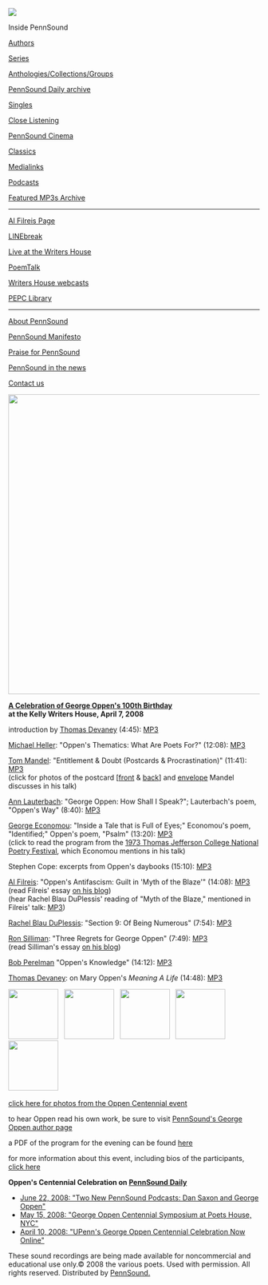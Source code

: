 ![](PennSound_flat.gif)

  

  
  

Inside PennSound

[Authors](authors.php)

[Series](series.php)

[Anthologies/Collections/Groups](anthologies.php)

[PennSound Daily archive](http://writing.upenn.edu/pennsound/daily)

[Singles](http://writing.upenn.edu/pennsound/singles)

[Close Listening](Close-Listening.php)

[PennSound Cinema](video.php)

[Classics](classics.php)

[Medialinks](http://writing.upenn.edu/wh/multimedia/medialinks/index.php)

[Podcasts](http://writing.upenn.edu/pennsound/podcasts.php)

[Featured MP3s Archive](featured-resources-archive.php)

------------------------------------------------------------------------

[Al Filreis Page](Filreis.html)

[LINEbreak](LINEbreak.html)

[Live at the Writers House](http://writing.upenn.edu/%7Ewh/involved/series/live/)

[PoemTalk](http://jacket2.org/content/poem-talk)

[Writers House webcasts](http://writing.upenn.edu/%7Ewh/webcasts/)

[PEPC
Library](http://writing.upenn.edu/pepc/contents.html)

------------------------------------------------------------------------

[About PennSound](http://writing.upenn.edu/pennsound/about.php)

[PennSound Manifesto](http://writing.upenn.edu/pennsound/manifesto.php)

<span class="quoted1">[Praise for PennSound](http://writing.upenn.edu/pennsound/praise.php)</span>

[PennSound in the news](http://writing.upenn.edu/pennsound/news)

[Contact us](mailto:pennsound@writing.upenn.edu)

  
  
<img src="http://writing.upenn.edu/wh/calendar/images/0408/web-oppen3.jpg" width="600" />  
  
  
**[A Celebration of George
Oppen's 100th
Birthday](http://writing.upenn.edu/wh/calendar/0408.html#7)  
at the Kelly Writers House, April 7, 2008**  
  
  
introduction by [Thomas Devaney](Devaney.html) (4:45):
[MP3](http://media.sas.upenn.edu/pennsound/groups/Oppen-Centennial-KWH/George-Oppen-Centennial_01_Tom-Devaney_KWH_UPenn_04-07-08.mp3)  
  
[Michael Heller](Heller.html): "Oppen's Thematics: What Are Poets For?" (12:08):
[MP3](http://media.sas.upenn.edu/pennsound/groups/Oppen-Centennial-KWH/George-Oppen-Centennial_02_Michael-Heller_KWH_UPenn_04-07-08.mp3)  
  
[Tom Mandel](Mandel.html): "Entitlement & Doubt (Postcards & Procrastination)" (11:41):
[MP3](http://media.sas.upenn.edu/pennsound/groups/Oppen-Centennial-KWH/George-Oppen-Centennial_03_Tom-Mandel_KWH_UPenn_04-07-08.mp3)  
(click for photos of the postcard \[[front](http://media.sas.upenn.edu/pennsound/misc/Images/Oppen-Postcard-Front.jpg) & [back](http://media.sas.upenn.edu/pennsound/misc/Images/Oppen-Postcard-Back.jpg)\] and [envelope](http://media.sas.upenn.edu/pennsound/misc/Images/Oppen-Postcard-Envelope.jpg) Mandel discusses in his
talk)  
  
[Ann Lauterbach](Lauterbach.html): "George Oppen: How Shall I Speak?"; Lauterbach's poem, "Oppen's Way" (8:40):
[MP3](http://media.sas.upenn.edu/pennsound/groups/Oppen-Centennial-KWH/George-Oppen-Centennial_04_Ann-Lauterbach_KWH_UPenn_04-07-08.mp3)  
  
[George Economou](Economou.html): "Inside a Tale that is Full of Eyes;" Economou's poem, "Identified;" Oppen's
poem, "Psalm" (13:20):
[MP3](http://media.sas.upenn.edu/pennsound/groups/Oppen-Centennial-KWH/George-Oppen-Centennial_05_George-Economou_KWH_UPenn_04-07-08.mp3)  
(click to read the program from the [1973
Thomas Jefferson College National Poetry Festival](http://media.sas.upenn.edu/pennsound/misc/Images/Oppen-Centennial/economou-splice.JPG), which Economou
mentions in his talk)  
  
Stephen Cope: excerpts from Oppen's daybooks (15:10):
[MP3](http://media.sas.upenn.edu/pennsound/groups/Oppen-Centennial-KWH/George-Oppen-Centennial_06_Stephen-Cope_KWH_UPenn_04-07-08.mp3)  
  
[Al Filreis](Filreis.html): "Oppen's Antifascism: Guilt in 'Myth of the Blaze'" (14:08):
[MP3](http://media.sas.upenn.edu/pennsound/groups/Oppen-Centennial-KWH/George-Oppen-Centennial_07_Al-Filreis_KWH_UPenn_04-07-08.mp3)  
(read Filreis' essay [on his blog](http://afilreis.blogspot.com/2008/04/oppen-at-100.html))  
(hear Rachel Blau DuPlessis' reading of "Myth of the Blaze," mentioned in Filreis' talk: [MP3](http://media.sas.upenn.edu/pennsound/groups/Millennium/Millennium_18_George-Oppen_Blau-DuPlessis_Myth-of-the-Blaze_UPenn_9-28-98.mp3))  
  
[Rachel Blau DuPlessis](DuPlessis.html): "Section 9: Of Being Numerous" (7:54):
[MP3](http://media.sas.upenn.edu/pennsound/groups/Oppen-Centennial-KWH/George-Oppen-Centennial_08_Rachel-Blau-DuPlessis_KWH_UPenn_04-07-08.mp3)  
  
[Ron Silliman](Silliman.html): "Three Regrets for George Oppen" (7:49):
[MP3](http://media.sas.upenn.edu/pennsound/groups/Oppen-Centennial-KWH/George-Oppen-Centennial_09_Ron-Silliman_KWH_UPenn_04-07-08.mp3)  
(read Silliman's essay [on his
blog](http://ronsilliman.blogspot.com/2008/04/i-was-somewhere-in-vicinity-of-20-to-22.html))  
  
[Bob Perelman](Perelman.html) "Oppen's Knowledge" (14:12):
[MP3](http://media.sas.upenn.edu/pennsound/groups/Oppen-Centennial-KWH/George-Oppen-Centennial_10_Bob-Perelman_KWH_UPenn_04-07-08.mp3)  
  
[Thomas Devaney](Devaney.html): on Mary Oppen's *Meaning A Life* (14:48):
[MP3](http://media.sas.upenn.edu/pennsound/groups/Oppen-Centennial-KWH/George-Oppen-Centennial_11_Tom-Devaney_KWH_UPenn_04-07-08.mp3)  
  
  
  
[<img src="http://media.sas.upenn.edu/pennsound/misc/Images/Oppen-Centennial/Oppen-Thumb-1.jpg" width="100" />](Oppen-Event-Photos.html)  
[<img src="http://media.sas.upenn.edu/pennsound/misc/Images/Oppen-Centennial/Oppen-Thumb-2.jpg" width="100" />](Oppen-Event-Photos.html)  
[<img src="http://media.sas.upenn.edu/pennsound/misc/Images/Oppen-Centennial/Oppen-Thumb-3.jpg" width="100" />](Oppen-Event-Photos.html)  
[<img src="http://media.sas.upenn.edu/pennsound/misc/Images/Oppen-Centennial/Oppen-Thumb-4.jpg" width="100" />](Oppen-Event-Photos.html)  
[<img src="http://media.sas.upenn.edu/pennsound/misc/Images/Oppen-Centennial/Oppen-Thumb-5.jpg" width="100" />](Oppen-Event-Photos.html)    
  
[click here for photos from the Oppen Centennial event](Oppen-Event-Photos.html)  
  
to hear Oppen read his own work, be sure to visit [PennSound's George Oppen author page](Oppen.html)  
  
a PDF of the program for the evening can be found [here](http://media.sas.upenn.edu/pennsound/groups/Oppen-Centennial-KWH/Oppen-Centennial-Program.pdf)  
  
for more information about this event, including bios of the participants, [click here](http://writing.upenn.edu/wh/calendar/0408.html#7)  
  
  
**Oppen's Centennial Celebration on [PennSound Daily](http://writing.upenn.edu/pennsound/daily)**  

-   [June 22, 2008: "Two New PennSound Podcasts: Dan Saxon and George Oppen"](http://writing.upenn.edu/pennsound/daily/200906.php#22_15:42)
-   [May 15, 2008: "George Oppen Centennial Symposium at Poets House, NYC"](http://writing.upenn.edu/pennsound/daily/200805.php#15_22:09)
-   [April 10, 2008: "UPenn's George Oppen Centennial Celebration Now Online"](http://writing.upenn.edu/pennsound/daily/200804.php#10_02:26)

These sound
recordings are being made available for noncommercial and educational
use only.© 2008 the various poets. Used with permission. All rights reserved. Distributed by [PennSound.](../index.html)
